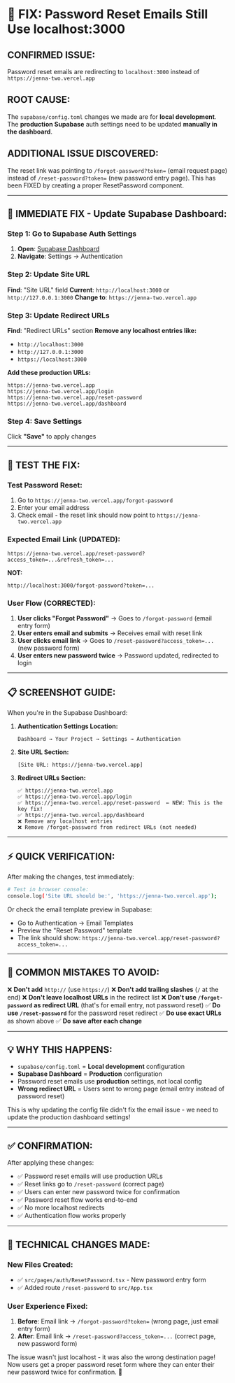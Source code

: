 # 🚨 FIX: Password Reset Emails Still Use localhost:3000

## **CONFIRMED ISSUE:**
Password reset emails are redirecting to `localhost:3000` instead of `https://jenna-two.vercel.app`

## **ROOT CAUSE:**
The `supabase/config.toml` changes we made are for **local development**. The **production Supabase** auth settings need to be updated **manually in the dashboard**.

## **ADDITIONAL ISSUE DISCOVERED:**
The reset link was pointing to `/forgot-password?token=` (email request page) instead of `/reset-password?token=` (new password entry page). This has been FIXED by creating a proper ResetPassword component.

---

## **🔧 IMMEDIATE FIX - Update Supabase Dashboard:**

### **Step 1: Go to Supabase Auth Settings**
1. **Open**: [Supabase Dashboard](https://supabase.com/dashboard/project/qnruorhzdxkyfhdgtkqp)
2. **Navigate**: Settings → Authentication

### **Step 2: Update Site URL**
**Find**: "Site URL" field
**Current**: `http://localhost:3000` or `http://127.0.0.1:3000`
**Change to**: `https://jenna-two.vercel.app`

### **Step 3: Update Redirect URLs**
**Find**: "Redirect URLs" section
**Remove any localhost entries like:**
- `http://localhost:3000`
- `http://127.0.0.1:3000`
- `https://localhost:3000`

**Add these production URLs:**
```
https://jenna-two.vercel.app
https://jenna-two.vercel.app/login
https://jenna-two.vercel.app/reset-password
https://jenna-two.vercel.app/dashboard
```

### **Step 4: Save Settings**
Click **"Save"** to apply changes

---

## **🧪 TEST THE FIX:**

### **Test Password Reset:**
1. Go to `https://jenna-two.vercel.app/forgot-password`
2. Enter your email address
3. Check email - the reset link should now point to `https://jenna-two.vercel.app`

### **Expected Email Link (UPDATED):**
```
https://jenna-two.vercel.app/reset-password?access_token=...&refresh_token=...
```
**NOT:**
```
http://localhost:3000/forgot-password?token=...
```

### **User Flow (CORRECTED):**
1. **User clicks "Forgot Password"** → Goes to `/forgot-password` (email entry form)
2. **User enters email and submits** → Receives email with reset link
3. **User clicks email link** → Goes to `/reset-password?access_token=...` (new password form)
4. **User enters new password twice** → Password updated, redirected to login

---

## **📋 SCREENSHOT GUIDE:**

When you're in the Supabase Dashboard:

1. **Authentication Settings Location:**
   ```
   Dashboard → Your Project → Settings → Authentication
   ```

2. **Site URL Section:**
   ```
   [Site URL: https://jenna-two.vercel.app]
   ```

3. **Redirect URLs Section:**
   ```
   ✅ https://jenna-two.vercel.app
   ✅ https://jenna-two.vercel.app/login  
   ✅ https://jenna-two.vercel.app/reset-password  ← NEW: This is the key fix!
   ✅ https://jenna-two.vercel.app/dashboard
   ❌ Remove any localhost entries
   ❌ Remove /forgot-password from redirect URLs (not needed)
   ```

---

## **⚡ QUICK VERIFICATION:**

After making the changes, test immediately:

```bash
# Test in browser console:
console.log('Site URL should be:', 'https://jenna-two.vercel.app');
```

Or check the email template preview in Supabase:
- Go to Authentication → Email Templates
- Preview the "Reset Password" template
- The link should show: `https://jenna-two.vercel.app/reset-password?access_token=...`

---

## **🚨 COMMON MISTAKES TO AVOID:**

❌ **Don't add** `http://` (use `https://`)
❌ **Don't add trailing slashes** (`/` at the end)
❌ **Don't leave localhost URLs** in the redirect list
❌ **Don't use `/forgot-password` as redirect URL** (that's for email entry, not password reset)
✅ **Do use `/reset-password`** for the password reset redirect
✅ **Do use exact URLs** as shown above
✅ **Do save after each change**

---

## **💡 WHY THIS HAPPENS:**

- `supabase/config.toml` = **Local development** configuration
- **Supabase Dashboard** = **Production** configuration  
- Password reset emails use **production** settings, not local config
- **Wrong redirect URL** = Users sent to wrong page (email entry instead of password reset)

This is why updating the config file didn't fix the email issue - we need to update the production dashboard settings!

---

## **✅ CONFIRMATION:**

After applying these changes:
- ✅ Password reset emails will use production URLs
- ✅ Reset links go to `/reset-password` (correct page)
- ✅ Users can enter new password twice for confirmation
- ✅ Password reset flow works end-to-end
- ✅ No more localhost redirects
- ✅ Authentication flow works properly

---

## **🔧 TECHNICAL CHANGES MADE:**

### **New Files Created:**
- ✅ `src/pages/auth/ResetPassword.tsx` - New password entry form
- ✅ Added route `/reset-password` to `src/App.tsx`

### **User Experience Fixed:**
1. **Before**: Email link → `/forgot-password?token=` (wrong page, just email entry form)
2. **After**: Email link → `/reset-password?access_token=...` (correct page, new password form)

The issue wasn't just localhost - it was also the wrong destination page! Now users get a proper password reset form where they can enter their new password twice for confirmation. 🚀 